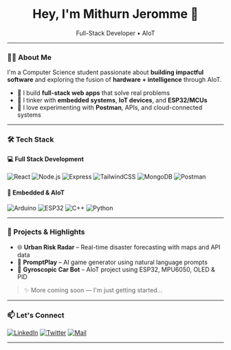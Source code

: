 <h1 align="center">Hey, I'm Mithurn Jeromme 👋</h1>
<p align="center">
  Full-Stack Developer • AIoT 
</p>

---

### 👨‍💻 About Me

I'm a Computer Science student passionate about **building impactful software** and exploring the fusion of **hardware + intelligence** through AIoT.

- 🔧 I build **full-stack web apps** that solve real problems
- 🤖 I tinker with **embedded systems**, **IoT devices**, and **ESP32/MCUs**
- 🧪 I love experimenting with **Postman**, APIs, and cloud-connected systems


---

### 🛠️ Tech Stack

#### 💻 Full Stack Development
![React](https://img.shields.io/badge/React-20232A?style=for-the-badge&logo=react&logoColor=61DAFB)
![Node.js](https://img.shields.io/badge/Node.js-339933?style=for-the-badge&logo=nodedotjs&logoColor=white)
![Express](https://img.shields.io/badge/Express.js-000000?style=for-the-badge&logo=express&logoColor=white)
![TailwindCSS](https://img.shields.io/badge/Tailwind-06B6D4?style=for-the-badge&logo=tailwindcss&logoColor=white)
![MongoDB](https://img.shields.io/badge/MongoDB-4EA94B?style=for-the-badge&logo=mongodb&logoColor=white)
![Postman](https://img.shields.io/badge/Postman-FF6C37?style=for-the-badge&logo=postman&logoColor=white)

#### 🔌 Embedded & AIoT
![Arduino](https://img.shields.io/badge/Arduino-00979D?style=for-the-badge&logo=arduino&logoColor=white)
![ESP32](https://img.shields.io/badge/ESP32-grey?style=for-the-badge)
![C++](https://img.shields.io/badge/C++-00599C?style=for-the-badge&logo=cplusplus&logoColor=white)
![Python](https://img.shields.io/badge/Python-FFD43B?style=for-the-badge&logo=python&logoColor=blue)

---

### 🚀 Projects & Highlights

- 🌐 **Urban Risk Radar** – Real-time disaster forecasting with maps and API data
- 🧠 **PromptPlay** – AI game generator using natural language prompts
- 📡 **Gyroscopic Car Bot** – AIoT project using ESP32, MPU6050, OLED & PID

> ✨ More coming soon — I'm just getting started...

---

### 📫 Let's Connect

[![LinkedIn](https://img.shields.io/badge/LinkedIn-blue?style=flat&logo=linkedin)]([https://linkedin.com/in/mithurnjeromme](https://www.linkedin.com/in/mithurn-jeromme-s-k/))
[![Twitter](https://img.shields.io/badge/X-000000?style=flat&logo=x&logoColor=white)]([https://twitter.com/yourhandle](https://x.com/Mithurn_Jeromme))
[![Mail](https://img.shields.io/badge/Email-D14836?style=flat&logo=gmail&logoColor=white)](mailto:mithurnjeromme172@gmail.com)

---





